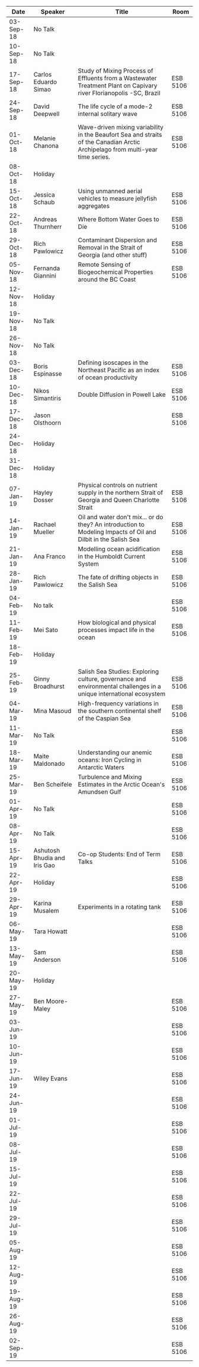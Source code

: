 Date       |  Speaker                       |  Title                                                                                                                           |  Room
-----------|--------------------------------|----------------------------------------------------------------------------------------------------------------------------------|----------
03-Sep-18  |  No Talk                       |                                                                                                                                  |
10-Sep-18  |  No Talk                       |                                                                                                                                  |
17-Sep-18  |  Carlos Eduardo Simao          |  Study of Mixing Process of Effluents from a Wastewater Treatment Plant on Capivary river Florianopolis -SC, Brazil              |  ESB 5106
24-Sep-18  |  David Deepwell                |  The life cycle of a mode-2 internal solitary wave                                                                               |  ESB 5106
01-Oct-18  |  Melanie Chanona               |  Wave-driven mixing variability in the Beaufort Sea and straits of the Canadian Arctic Archipelago from multi-year time series.  |  ESB 5106
08-Oct-18  |  Holiday                       |                                                                                                                                  |
15-Oct-18  |  Jessica Schaub                |  Using unmanned aerial vehicles to measure jellyfish aggregates                                                                  |  ESB 5106
22-Oct-18  |  Andreas Thurnherr             |  Where Bottom Water Goes to Die                                                                                                  |  ESB 5106
29-Oct-18  |  Rich Pawlowicz                |  Contaminant Dispersion and Removal in the Strait of Georgia (and other stuff)                                                   |  ESB 5106
05-Nov-18  |  Fernanda Giannini             |  Remote Sensing of Biogeochemical Properties around the BC Coast                                                                 |  ESB 5106
12-Nov-18  |  Holiday                       |                                                                                                                                  |
19-Nov-18  |  No Talk                       |                                                                                                                                  |
26-Nov-18  |  No Talk                       |                                                                                                                                  |
03-Dec-18  |  Boris Espinasse               |  Defining isoscapes in the Northeast Pacific as an index of ocean productivity                                                   |  ESB 5106
10-Dec-18  |  Nikos Simantiris              |  Double Diffusion in Powell Lake                                                                                                 |  ESB 5106
17-Dec-18  |  Jason Olsthoorn               |                                                                                                                                  |  ESB 5106
24-Dec-18  |  Holiday                       |                                                                                                                                  |
31-Dec-18  |  Holiday                       |                                                                                                                                  |
07-Jan-19  |  Hayley Dosser                 |  Physical controls on nutrient supply in the northern Strait of Georgia and Queen Charlotte Strait                               |  ESB 5106
14-Jan-19  |  Rachael Mueller               |  Oil and water don't mix... or do they? An introduction to Modeling Impacts of Oil and Dilbit in the Salish Sea                  |  ESB 5106
21-Jan-19  |  Ana Franco                    |  Modelling ocean acidification in the Humboldt Current System                                                                    |  ESB 5106
28-Jan-19  |  Rich Pawlowicz                |  The fate of drifting objects in the Salish Sea                                                                                  |  ESB 5106
04-Feb-19  |  No talk                       |                                                                                                                                  |  ESB 5106
11-Feb-19  |  Mei Sato                      |  How biological and physical processes impact life in the ocean                                                                  |  ESB 5106
18-Feb-19  |  Holiday                       |                                                                                                                                  |
25-Feb-19  |  Ginny Broadhurst              |  Salish Sea Studies: Exploring culture, governance and environmental challenges in a unique international ecosystem              |  ESB 5106
04-Mar-19  |  Mina Masoud                   |  High-frequency variations in the southern continental shelf of the Caspian Sea                                                  |  ESB 5106
11-Mar-19  |  No Talk                       |                                                                                                                                  |  ESB 5106
18-Mar-19  |  Maite Maldonado               |  Understanding our anemic oceans: Iron Cycling in Antarctic Waters                                                               |  ESB 5106
25-Mar-19  |  Ben Scheifele                 |  Turbulence and Mixing Estimates in the Arctic Ocean's Amundsen Gulf                                                             |  ESB 5106
01-Apr-19  |  No Talk                       |                                                                                                                                  |  ESB 5106
08-Apr-19  |  No Talk                       |                                                                                                                                  |  ESB 5106
15-Apr-19  |  Ashutosh Bhudia and Iris Gao  |  Co-op Students: End of Term Talks                                                                                               |  ESB 5106
22-Apr-19  |  Holiday                       |                                                                                                                                  |  ESB 5106
29-Apr-19  |  Karina Musalem                |  Experiments in a rotating tank                                                                                                  |  ESB 5106
06-May-19  |  Tara Howatt                   |                                                                                                                                  |  ESB 5106
13-May-19  |  Sam Anderson                  |                                                                                                                                  |  ESB 5106
20-May-19  |  Holiday                       |                                                                                                                                  |
27-May-19  |  Ben  Moore-Maley              |                                                                                                                                  |  ESB 5106
03-Jun-19  |                                |                                                                                                                                  |  ESB 5106
10-Jun-19  |                                |                                                                                                                                  |  ESB 5106
17-Jun-19  |  Wiley Evans                   |                                                                                                                                  |  ESB 5106
24-Jun-19  |                                |                                                                                                                                  |  ESB 5106
01-Jul-19  |                                |                                                                                                                                  |  ESB 5106
08-Jul-19  |                                |                                                                                                                                  |  ESB 5106
15-Jul-19  |                                |                                                                                                                                  |  ESB 5106
22-Jul-19  |                                |                                                                                                                                  |  ESB 5106
29-Jul-19  |                                |                                                                                                                                  |  ESB 5106
05-Aug-19  |                                |                                                                                                                                  |  ESB 5106
12-Aug-19  |                                |                                                                                                                                  |  ESB 5106
19-Aug-19  |                                |                                                                                                                                  |  ESB 5106
26-Aug-19  |                                |                                                                                                                                  |  ESB 5106
02-Sep-19  |                                |                                                                                                                                  |  ESB 5106
